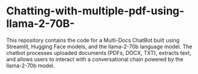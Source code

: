 # Chatting-with-multiple-pdf-using-llama-2-70B-
This repository contains the code for a Multi-Docs ChatBot built using Streamlit, Hugging Face models, and the llama-2-70b language model. The chatbot processes uploaded documents (PDFs, DOCX, TXT), extracts text, and allows users to interact with a conversational chain powered by the llama-2-70b model. 
